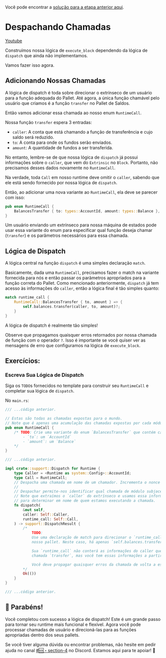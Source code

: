 Você pode encontrar a [solução para a etapa anterior aqui](https://gist.github.com/nomadbitcoin/20468d188032e4744deb00649e07a3ce).

# Despachando Chamadas

[Youtube](https://www.youtube.com/watch?v=Gs9oenkABZo)

Construímos nossa lógica de `execute_block` dependendo da lógica de `dispatch` que ainda não implementamos.

Vamos fazer isso agora.

## Adicionando Nossas Chamadas

A lógica de dispatch é toda sobre direcionar o extrínseco de um usuário para a função adequada do Pallet. Até agora, a única função chamável pelo usuário que criamos é a função `transfer` no Pallet de Saldos.

Então vamos adicionar essa chamada ao nosso enum `RuntimeCall`.

Nossa função `transfer` espera 3 entradas:

- `caller`: A conta que está chamando a função de transferência e cujo saldo será reduzido.
- `to`: A conta para onde os fundos serão enviados.
- `amount`: A quantidade de fundos a ser transferida.

No entanto, lembre-se de que nossa lógica de `dispatch` já possui informações sobre o `caller`, que vem do `Extrinsic` no `Block`. Portanto, não precisamos desses dados novamente no `RuntimeCall`.

Na verdade, toda `Call` em nosso runtime deve omitir o `caller`, sabendo que ele está sendo fornecido por nossa lógica de `dispatch`.

Então, ao adicionar uma nova variante ao `RuntimeCall`, ela deve se parecer com isso:

```rust
pub enum RuntimeCall {
    BalancesTransfer { to: types::AccountId, amount: types::Balance },
}
```

Um usuário enviando um extrínseco para nossa máquina de estados pode usar essa variante do enum para especificar qual função deseja chamar (`transfer`) e os parâmetros necessários para essa chamada.

## Lógica de Dispatch

A lógica central na função `dispatch` é uma simples declaração `match`.

Basicamente, dada uma `RuntimeCall`, precisamos fazer o match na variante fornecida para nós e então passar os parâmetros apropriados para a função correta do Pallet. Como mencionado anteriormente, `dispatch` já tem acesso às informações do `caller`, então a lógica final é tão simples quanto:

```rust
match runtime_call {
    RuntimeCall::BalancesTransfer { to, amount } => {
        self.balances.transfer(caller, to, amount)?;
    }
}
```

A lógica de dispatch é realmente tão simples!

Observe que propagamos quaisquer erros retornados por nossa chamada de função com o operador `?`. Isso é importante se você quiser ver as mensagens de erro que configuramos na lógica de `execute_block`.

## Exercícios:

### Escreva Sua Lógica de Dispatch

Siga os `TODO`s fornecidos no template para construir seu `RuntimeCall` e completar sua lógica de `dispatch`.

No `main.rs`:

```rust
/// ...código anterior.

// Estas são todas as chamadas expostas para o mundo.
// Note que é apenas uma acumulação das chamadas expostas por cada módulo.
pub enum RuntimeCall {
	/* TODO: Crie uma variante do enum `BalancesTransfer` que contém campos nomeados:
		- `to`: um `AccountId`
		- `amount`: um `Balance`
	*/
}

/// ...código anterior.

impl crate::support::Dispatch for Runtime {
	type Caller = <Runtime as system::Config>::AccountId;
	type Call = RuntimeCall;
	// Despacha uma chamada em nome de um chamador. Incrementa o nonce do chamador.
	//
	// Despachar permite-nos identificar qual chamada de módulo subjacente queremos executar.
	// Note que extraímos o `caller` do extrínseco e usamos essa informação
	// para determinar em nome de quem estamos executando a chamada.
	fn dispatch(
		&mut self,
		caller: Self::Caller,
		runtime_call: Self::Call,
	) -> support::DispatchResult {
		/*
			TODO:
			Use uma declaração de match para direcionar o `runtime_call` para chamar a função apropriada no
			nosso pallet. Neste caso, há apenas `self.balances.transfer`.

			Sua `runtime_call` não conterá as informações do caller que são necessárias para fazer a
			chamada `transfer`, mas você tem essas informações a partir dos argumentos para a função `dispatch`.

			Você deve propagar quaisquer erros da chamada de volta a esta função.
		*/
		Ok(())
	}
}

/// ...código anterior.
```

## 🥳 Parabéns! 

Você completou com sucesso a lógica de dispatch! Este é um grande passo para tornar seu runtime mais funcional e flexível. Agora você pode processar chamadas de usuário e direcioná-las para as funções apropriadas dentro dos seus pallets.

Se você tiver alguma dúvida ou encontrar problemas, não hesite em pedir ajuda no canal [#🆘・section-4](https://discord.com/channels/898706705779687435/980905761783832637) no Discord. Estamos aqui para te apoiar! 🚀